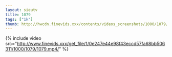 ```yaml
--- 
layout: sieutv
title: 1079
tags: ["1k"]
thumb: http://hwcdn.finevids.xxx/contents/videos_screenshots/1000/1079/preview.mp4.jpg
---
```

{% include video src="http://www.finevids.xxx/get_file/1/0e247e44e98f43eccd57fa68bb506311/1000/1079/1079.mp4/" %} 
